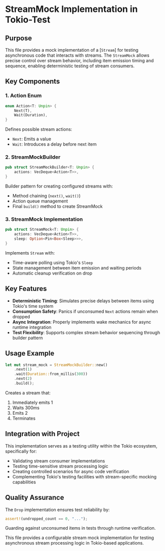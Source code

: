 # StreamMock Implementation in Tokio-Test

## Purpose
This file provides a mock implementation of a [`Stream`] for testing asynchronous code that interacts with streams. The `StreamMock` allows precise control over stream behavior, including item emission timing and sequence, enabling deterministic testing of stream consumers.

## Key Components

### 1. Action Enum
```rust
enum Action<T: Unpin> {
    Next(T),
    Wait(Duration),
}
```
Defines possible stream actions:
- `Next`: Emits a value
- `Wait`: Introduces a delay before next item

### 2. StreamMockBuilder
```rust
pub struct StreamMockBuilder<T: Unpin> {
    actions: VecDeque<Action<T>>,
}
```
Builder pattern for creating configured streams with:
- Method chaining (`next()`, `wait()`)
- Action queue management
- Final `build()` method to create StreamMock

### 3. StreamMock Implementation
```rust
pub struct StreamMock<T: Unpin> {
    actions: VecDeque<Action<T>>,
    sleep: Option<Pin<Box<Sleep>>>,
}
```
Implements `Stream` with:
- Time-aware polling using Tokio's `Sleep`
- State management between item emission and waiting periods
- Automatic cleanup verification on drop

## Key Features
- **Deterministic Timing**: Simulates precise delays between items using Tokio's time system
- **Consumption Safety**: Panics if unconsumed `Next` actions remain when dropped
- **Async Integration**: Properly implements wake mechanics for async runtime integration
- **Test Flexibility**: Supports complex stream behavior sequencing through builder pattern

## Usage Example
```rust
let mut stream_mock = StreamMockBuilder::new()
    .next(1)
    .wait(Duration::from_millis(300))
    .next(2)
    .build();
```
Creates a stream that:
1. Immediately emits 1
2. Waits 300ms
3. Emits 2
4. Terminates

## Integration with Project
This implementation serves as a testing utility within the Tokio ecosystem, specifically for:
- Validating stream consumer implementations
- Testing time-sensitive stream processing logic
- Creating controlled scenarios for async code verification
- Complementing Tokio's testing facilities with stream-specific mocking capabilities

## Quality Assurance
The `Drop` implementation ensures test reliability by:
```rust
assert!(undropped_count == 0, "...");
```
Guarding against unconsumed items in tests through runtime verification.

This file provides a configurable stream mock implementation for testing asynchronous stream processing logic in Tokio-based applications.  